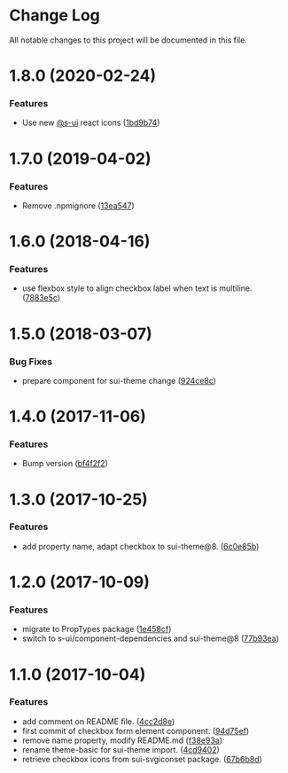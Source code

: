 # Change Log

All notable changes to this project will be documented in this file.

# 1.8.0 (2020-02-24)


### Features

* Use new [@s-ui](https://github.com/s-ui) react icons ([1bd9b74](https://github.com/SUI-Components/schibsted-spain-components/commit/1bd9b7427c7c5ba17394a4fcbc0ad70985ea2e51))



# 1.7.0 (2019-04-02)


### Features

* Remove .npmignore ([13ea547](https://github.com/SUI-Components/schibsted-spain-components/commit/13ea5475e2376375ade5df1d0ae6c2d31a66dd87))



# 1.6.0 (2018-04-16)


### Features

* use flexbox style to align checkbox label when text is multiline. ([7883e5c](https://github.com/SUI-Components/schibsted-spain-components/commit/7883e5cb3b9e5ab4afa416ec9e1465460d25168e))



# 1.5.0 (2018-03-07)


### Bug Fixes

* prepare component for sui-theme change ([924ce8c](https://github.com/SUI-Components/schibsted-spain-components/commit/924ce8cb00b11adbdb4b8e328e87edd54523ecc2))



# 1.4.0 (2017-11-06)


### Features

* Bump version ([bf4f2f2](https://github.com/SUI-Components/schibsted-spain-components/commit/bf4f2f23e0c23ed18c3f932bf8ff64d489e0f553))



# 1.3.0 (2017-10-25)


### Features

* add property name, adapt checkbox to sui-theme@8. ([6c0e85b](https://github.com/SUI-Components/schibsted-spain-components/commit/6c0e85b5468a307d17970f0245fa39e453ffad23))



# 1.2.0 (2017-10-09)


### Features

* migrate to PropTypes package ([1e458cf](https://github.com/SUI-Components/schibsted-spain-components/commit/1e458cfaf0a34d1c7d8d28a1dba92b8430e23872))
* switch to s-ui/component-dependencies and sui-theme@8 ([77b93ea](https://github.com/SUI-Components/schibsted-spain-components/commit/77b93ea5c00723bd365614726a50035ca32739f9))



# 1.1.0 (2017-10-04)


### Features

* add comment on README file. ([4cc2d8e](https://github.com/SUI-Components/schibsted-spain-components/commit/4cc2d8ec70b55224efe7de9ca3842f3b9078fd57))
* first commit of checkbox form element component. ([94d75ef](https://github.com/SUI-Components/schibsted-spain-components/commit/94d75ef001587fcadb4bd5079092f32c24029dcf))
* remove name property, modify README.md ([f38e93a](https://github.com/SUI-Components/schibsted-spain-components/commit/f38e93a5bf5c18db794ade8d9841d6a917c11060))
* rename theme-basic for sui-theme import. ([4cd9402](https://github.com/SUI-Components/schibsted-spain-components/commit/4cd94027e759cb9349b1da2dcc5bede415069dd6))
* retrieve checkbox icons from sui-svgiconset package. ([67b6b8d](https://github.com/SUI-Components/schibsted-spain-components/commit/67b6b8deb091029f0de8380f4d886a8cbe9d1b73))



